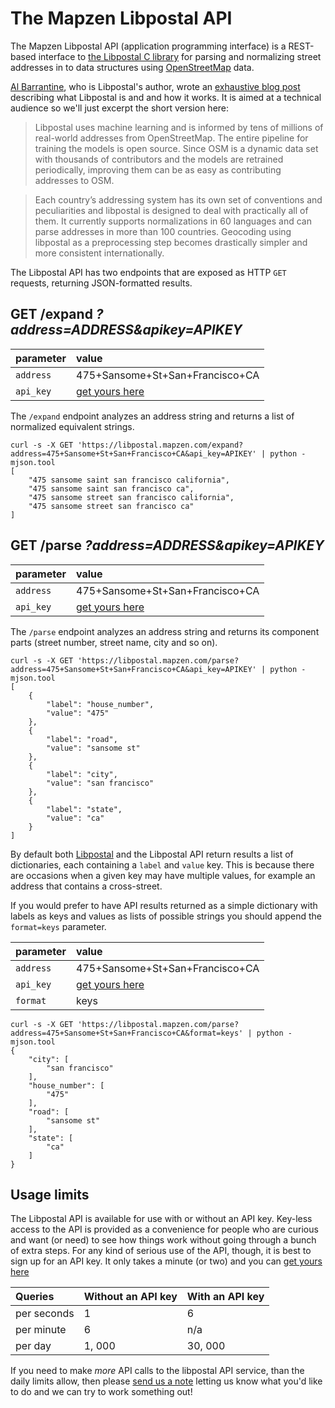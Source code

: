 # The Mapzen Libpostal API

The Mapzen Libpostal API (application programming interface) is a REST-based interface to [the Libpostal C library](https://github.com/openvenues/libpostal) for parsing and normalizing street addresses in to data structures using [OpenStreetMap](http://www.openstreetmap.org/) data.

[Al Barrantine](https://twitter.com/albarrentine), who is Libpostal's author, wrote an [exhaustive blog post](https://mapzen.com/blog/inside-libpostal/) describing what Libpostal is and and how it works. It is aimed at a technical audience so we'll just excerpt the short version here:

> Libpostal uses machine learning and is informed by tens of millions of real-world addresses from OpenStreetMap. The entire pipeline for training the models is open source. Since OSM is a dynamic data set with thousands of contributors and the models are retrained periodically, improving them can be as easy as contributing addresses to OSM.

> Each country’s addressing system has its own set of conventions and peculiarities and libpostal is designed to deal with practically all of them. It currently supports normalizations in 60 languages and can parse addresses in more than 100 countries. Geocoding using libpostal as a preprocessing step becomes drastically simpler and more consistent internationally.

The Libpostal API has two endpoints that are exposed as HTTP `GET` requests, returning JSON-formatted results.

## GET /expand _?address=ADDRESS&apikey=APIKEY_

|parameter|value|
| :--- | :--- |
| `address` | 475+Sansome+St+San+Francisco+CA |
| `api_key` | [get yours here](https://mapzen.com/developers) |

The `/expand` endpoint analyzes an address string and returns a list of normalized equivalent strings.

```
curl -s -X GET 'https://libpostal.mapzen.com/expand?address=475+Sansome+St+San+Francisco+CA&api_key=APIKEY' | python -mjson.tool
[
    "475 sansome saint san francisco california",
    "475 sansome saint san francisco ca",
    "475 sansome street san francisco california",
    "475 sansome street san francisco ca"
]
```

## GET /parse _?address=ADDRESS&apikey=APIKEY_

|parameter|value|
| :--- | :--- |
| `address` | 475+Sansome+St+San+Francisco+CA |
| `api_key` | [get yours here](https://mapzen.com/developers) |

The `/parse` endpoint analyzes an address string and returns its component parts (street number, street name, city and so on). 

```
curl -s -X GET 'https://libpostal.mapzen.com/parse?address=475+Sansome+St+San+Francisco+CA&api_key=APIKEY' | python -mjson.tool
[
    {
        "label": "house_number",
        "value": "475"
    },
    {
        "label": "road",
        "value": "sansome st"
    },
    {
        "label": "city",
        "value": "san francisco"
    },
    {
        "label": "state",
        "value": "ca"
    }
]
```

By default both [Libpostal](https://github.com/openvenues/libpostal) and the Libpostal API return results a list of dictionaries, each containing a `label` and `value` key. This is because there are occasions when a given key may have multiple values, for example an address that contains a cross-street.

If you would prefer to have API results returned as a simple dictionary with labels as keys and values as lists of possible strings you should append the `format=keys` parameter.

|parameter|value|
| :--- | :--- |
| `address` | 475+Sansome+St+San+Francisco+CA |
| `api_key` | [get yours here](https://mapzen.com/developers) |
| `format` | keys |


```
curl -s -X GET 'https://libpostal.mapzen.com/parse?address=475+Sansome+St+San+Francisco+CA&format=keys' | python -mjson.tool
{
    "city": [
        "san francisco"
    ],
    "house_number": [
        "475"
    ],
    "road": [
        "sansome st"
    ],
    "state": [
        "ca"
    ]
}
```

## Usage limits

The Libpostal API is available for use with or without an API key. Key-less access to the API is provided as a convenience for people who are curious and want (or need) to see how things work without going through a bunch of extra steps. For any kind of serious use of the API, though, it is best to sign up for an API key. It only takes a minute (or two) and you can [get yours here](https://mapzen.com/developers) 

| Queries | Without an API key | With an API key |
| :--- | :--- | :--- |
| per seconds | 1 | 6 |
| per minute | 6 | n/a |
| per day | 1, 000 | 30, 000 |

If you need to make _more_ API calls to the libpostal API service, than the daily limits allow, then please [send us a note](mailto:hello@mapzen.com) letting us know what you'd like to do and we can try to work something out!
